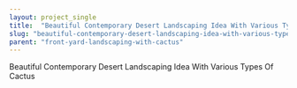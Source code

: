 ```yaml
---
layout: project_single
title:  "Beautiful Contemporary Desert Landscaping Idea With Various Types Of Cactus"
slug: "beautiful-contemporary-desert-landscaping-idea-with-various-types-of-cactus"
parent: "front-yard-landscaping-with-cactus"
---
```

Beautiful Contemporary Desert Landscaping Idea With Various Types Of Cactus